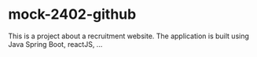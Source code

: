 # mock-2402-github
This is a project about a recruitment website. The application is built using Java Spring Boot, reactJS, ...
